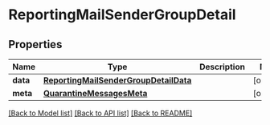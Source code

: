 # ReportingMailSenderGroupDetail

## Properties
Name | Type | Description | Notes
------------ | ------------- | ------------- | -------------
**data** | [**ReportingMailSenderGroupDetailData**](ReportingMailSenderGroupDetailData.md) |  | [optional] 
**meta** | [**QuarantineMessagesMeta**](QuarantineMessagesMeta.md) |  | [optional] 

[[Back to Model list]](../README.md#documentation-for-models) [[Back to API list]](../README.md#documentation-for-api-endpoints) [[Back to README]](../README.md)

